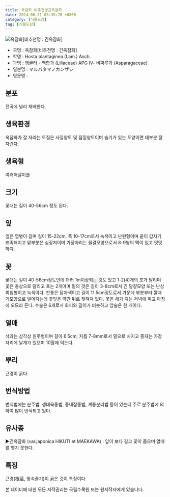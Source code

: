 ```yaml
---
title: 옥잠화_비추천명긴옥잠화
date: 2024-06-21 03:35:20 +0800
category: [식물도감]
tag: [식물도감]
---
```




![옥잠화[비추천명 : 긴옥잠화]](/fileUpload/plants/basic/Liliaceae/Hosta/754/1_th2.JPG)
- 국명 : 옥잠화[비추천명 : 긴옥잠화]
- 학명 : Hosta plantaginea (Lam.) Asch.
- 과명 : 앵글러 - 백합과 (Liliaceae) APG Ⅳ- 비짜루과 (Asparagaceae)
- 일본명 : マルバタマノカンザシ
- 영문명 : 


## 분포
전국에 널리 재배한다.
## 생육환경
옥잠화가 잘 자라는 토질은 사질양토 및 점질양토이며 습기가 있는 토양이면 대부분 잘 자란다.
## 생육형
여러해살이풀 
## 크기
꽃대는 길이 40-56cm 정도 된다.
## 잎
잎은 엽병이 길며 길이 15-22cm, 폭 10-17cm로서 녹색이고 난원형이며 끝이 갑자기 뾰족해지고 밑부분은 심장저이며 가장자리는 물결모양으로서 8-9쌍의 맥이 있고 밋밋하다.
## 꽃
꽃대는 길이 40-56cm정도인데 더러 1m이상되는 것도 있고 1-2(4)개의 포가 달리며 꽃은 총상으로 달리고 포는 2개이며 밑의 것은 길이 3-8cm로서 긴 달걀모양 또는 난상 피침형이고 녹색이다. 판통은 담자색이고 길이 11.5cm정도로서 가운데 부분부터 깔때기모양으로 벌어지는데 꽃잎은 약간 뒤로 젖혀져 있다. 꽃은 해가 지는 저녁에 피고 아침에 오므라 든다. 수술은 6개로서 화피와 길이가 비슷하고 암술은 한 개이다.
## 열매
삭과는 삼각상 원주형이며 길이 6.5cm, 지름 7-8mm로서 밑으로 처지고 종자는 가장자리에 날개가 있으며 10월에 익는다.
## 뿌리
근경이 굵다.
## 번식방법
번식법에는 분주법, 생태육종법, 종내잡종법, 계통분리법 등이 있는데 주로 분주법에 의하여 많이 번식되고 있다.
## 유사종
▶긴옥잠화 (var.japonica HIKUTI et MAEKAWA) : 잎이 보다 길고 꽃이 좁으며 열매를 맺지 못한다.
## 특징
근경(根莖, 땅속줄기)이 굵은 것이 특징이다.






본 데이터에 대한 모든 저작권리는 국립수목원 또는 원저작자에게 있습니다.
